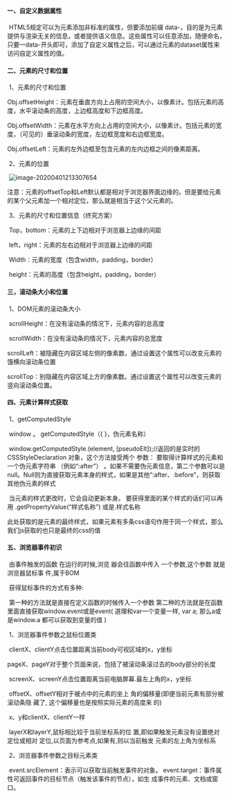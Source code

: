 #### 一、自定义数据属性

​		HTML5规定可以为元素添加非标准的属性，但要添加前缀 data-，目的是为元素提供与渲染无关的信息，或者提供语义信息。这些属性可以任意添加，随便命名，只要一data-开头即可，添加了自定义属性之后，可以通过元素的dataset属性来访问自定义属性的值。

#### 二、元素的尺寸和位置

​		1、元素的尺寸和位置

​				Obj.offsetHeight：元素在垂直方向上占用的空间大小，以像素计。包括元素的高度，水平滚动条的高度，上边框高度和下边框高度。

​				Obj.offsetWidth：元素在水平方向上占用的空间大小，以像素计。包括元素的宽度，（可见的）垂滚动条的宽度，左边框宽度和右边框宽度。

​				Obj.offsetLeft：元素的左外边框至包含元素的左内边框之间的像素距离。

​		 2、元素的位置

​				![image-20200401213307654](C:\Users\HeartF\AppData\Roaming\Typora\typora-user-images\image-20200401213307654.png)

​		注意：元素的offsetTop和Left默认都是相对于浏览器界面边缘的。但是要给元素的某个父元素加一个相对定位，那么就是相当于这个父元素的。

​		3、元素的尺寸和位置信息（终究方案）

​				Top，bottom：元素的上下边相对于浏览器上边缘的间距

​				left，right：元素的左右边相对于浏览器上边缘的间距

​				Width：元素的宽度（包含width，padding，border）

​				height：元素的高度（包含height，padding，border）

#### 三，滚动条大小和位置

​		1、DOM元素的滚动条大小

​				scrollHeight：在没有滚动条的情况下，元素内容的总高度

​				scrollWidth：在没有滚动条的情况下，元素内容的总宽度

​				scrollLeft：被隐藏在内容区域左侧的像素数，通过设置这个属性可以改变元素的饿横向滚动条位置

​				scrollTop：别隐藏在内容区域上方的像素数。通过设置这个属性可以改变元素的竖向滚动条位置。				

#### 四、元素计算样式获取

​			1、getComputedStyle

​			window 。 getComputedStyle（{    }，伪元素名称）

​			window.getComputedStyle.(element, [pseudoElt]);//返回的是实时的 CSSStyleDeclaration 对象，这个方法接受两个 参数： 要取得计算样式的元素和一个伪元素字符串 （例如“:after”） 。如果不需要伪元素信息，第二个参数可以是 null。Null则为直接获取元素本身的样式，如果是其他“:after、:before”，则获取其他伪元素的样式

​			当元素的样式更改时，它会自动更新本身。 要获得里面的某个样式的话们可以再用 .getPropertyValue(“样式名称”) 或是.样式名称

​			此处获取的是元素的最终样式，如果元素有多条css语句作用于同一个样式，那么我们js获取的也只是最终的css的值

#### 五、浏览器事件初识

​		由事件触发的函数 在运行的时候,浏览 器会往函数中传入 一个参数,这个参数 就是浏览器鼠标事 件,属于BOM

​			获得鼠标事件的方式有多种: 

​					第一种的方法就是直接在定义函数的时候传入一个参数 					第二种的方法就是在函数里面直接获取window.event或是event( 道理和var一个变量一样,  var a;  那么a或是window.a 都可以获取到变量的值 ) 

​			1、浏览器事件参数之鼠标位置类

​					clientX、clientY点击位置距离当前body可视区域的x，y坐标 

​					pageX、pageY对于整个页面来说，包括了被滚动条滚过去的body部分的长度

​					 screenX、screenY点击位置距离当前电脑屏幕.最左上角的x，y坐标 

​					offsetX、offsetY相对于被点中的元素的坐上 角的偏移量(即便当前元素有部分被滚动条隐 藏了, 这个偏移量也是按照实际元素的高度来 的) 

​					x、y和clientX、clientY一样

​					 layerX和layerY,鼠标相比较于当前坐标系的位 置,即如果触发元素没有设置绝对定位或相对 定位,以页面为参考点,如果有,则以当前触发 元素的左上角为坐标系

​			2、浏览器事件参数之目标元素类

​				event.srcElement：表示可以获取当前触发事件的对象。 				event.target：事件属性可返回事件的目标节点（触发该事件的节点），如生 成事件的元素、文档或窗口。